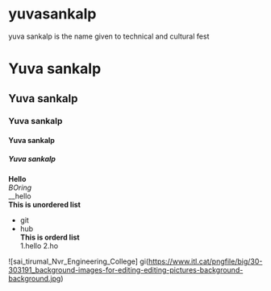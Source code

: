 # yuvasankalp
yuva sankalp is the name given to technical and cultural fest
# Yuva sankalp
## Yuva sankalp
### Yuva sankalp
#### Yuva sankalp
##### Yuva sankalp
**Hello** 
</br>
*BOring*
</br>
__hello
</br>**This is unordered list**</br>
* git
* hub
</br>**This is orderd list**</br>
1.hello
2.ho

![sai_tirumal_Nvr_Engineering_College]
gi(https://www.itl.cat/pngfile/big/30-303191_background-images-for-editing-editing-pictures-background-background.jpg)
